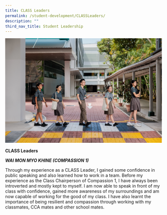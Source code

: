 ```yaml
---
title: CLASS Leaders
permalink: /student-development/CLASSLeaders/
description: ""
third_nav_title: Student Leadership
---
```

![](/images/sld%202023.jpg)

**CLASS Leaders**

***WAI MON MYO KHINE (COMPASSION 1)***

Through my experience as a CLASS Leader, I gained some confidence in public speaking and also learned how to work in a team. Before my experience as the Class Chairperson of Compassion 1, I have always been introverted and mostly kept to myself. I am now able to speak in front of my class with confidence, gained more awareness of my surroundings and am now capable of working for the good of my class. I have also learnt the importance of being resilient and compassion through working with my classmates, CCA mates and other school mates.